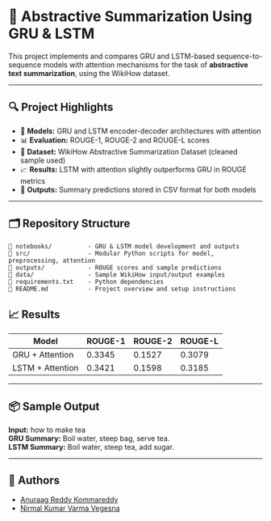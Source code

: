 
# 🧠 Abstractive Summarization Using GRU & LSTM

This project implements and compares GRU and LSTM-based sequence-to-sequence models with attention mechanisms for the task of **abstractive text summarization**, using the WikiHow dataset.

---

## 🔍 Project Highlights

- 📘 **Models:** GRU and LSTM encoder-decoder architectures with attention
- 📊 **Evaluation:** ROUGE-1, ROUGE-2 and ROUGE-L scores
- 🧪 **Dataset:** WikiHow Abstractive Summarization Dataset (cleaned sample used)
- 📈 **Results:** LSTM with attention slightly outperforms GRU in ROUGE metrics
- 📎 **Outputs:** Summary predictions stored in CSV format for both models

---

## 🗂️ Repository Structure

```
📁 notebooks/          - GRU & LSTM model development and outputs
📁 src/                - Modular Python scripts for model, preprocessing, attention
📁 outputs/            - ROUGE scores and sample predictions
📁 data/               - Sample WikiHow input/output examples
📄 requirements.txt    - Python dependencies
📄 README.md           - Project overview and setup instructions
```

## 📈 Results

| Model             | ROUGE-1 | ROUGE-2 | ROUGE-L |
|------------------|---------|---------|---------|
| GRU + Attention   | 0.3345  | 0.1527  | 0.3079  |
| LSTM + Attention  | 0.3421  | 0.1598  | 0.3185  |

---

## 📦 Sample Output

**Input:** how to make tea  
**GRU Summary:** Boil water, steep bag, serve tea.  
**LSTM Summary:** Boil water, steep tea, add sugar.

---

## 🤝 Authors

- [Anuraag Reddy Kommareddy](mailto:akomm@uic.edu)  
- [Nirmal Kumar Varma Vegesna](mailto:nveges2@uic.edu)
